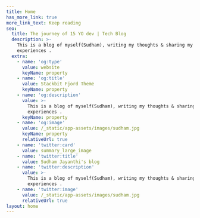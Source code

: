```yaml
---
title: Home
has_more_link: true
more_link_text: Keep reading
seo:
  title: The journey of 15 YO dev | Tech Blog
  description: >-
    This is a blog of myself(Sudham), writing my thoughts & sharing my
    experiences .
  extra:
    - name: 'og:type'
      value: website
      keyName: property
    - name: 'og:title'
      value: Stackbit Fjord Theme
      keyName: property
    - name: 'og:description'
      value: >-
        This is a blog of myself(Sudham), writing my thoughts & sharing my
        experiences .
      keyName: property
    - name: 'og:image'
      value: /_static/app-assets/images/sudham.jpg
      keyName: property
      relativeUrl: true
    - name: 'twitter:card'
      value: summary_large_image
    - name: 'twitter:title'
      value: Sudham Jayanthi's blog
    - name: 'twitter:description'
      value: >-
        This is a blog of myself(Sudham), writing my thoughts & sharing my
        experiences .
    - name: 'twitter:image'
      value: /_static/app-assets/images/sudham.jpg
      relativeUrl: true
layout: home
---
```


